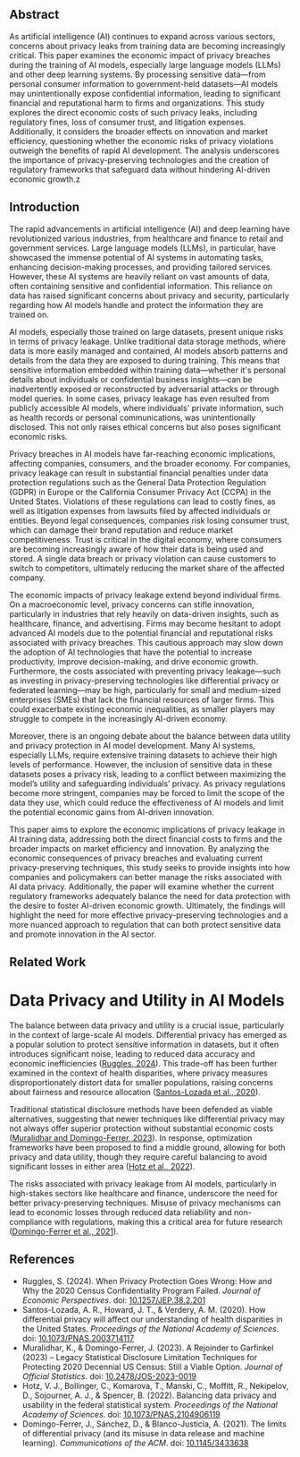 ## Abstract


As artificial intelligence (AI) continues to expand across various sectors, concerns about privacy leaks from training data are becoming increasingly critical. This paper examines the economic impact of privacy breaches during the training of AI models, especially large language models (LLMs) and other deep learning systems. By processing sensitive data—from personal consumer information to government-held datasets—AI models may unintentionally expose confidential information, leading to significant financial and reputational harm to firms and organizations. This study explores the direct economic costs of such privacy leaks, including regulatory fines, loss of consumer trust, and litigation expenses. Additionally, it considers the broader effects on innovation and market efficiency, questioning whether the economic risks of privacy violations outweigh the benefits of rapid AI development. The analysis underscores the importance of privacy-preserving technologies and the creation of regulatory frameworks that safeguard data without hindering AI-driven economic growth.z


## Introduction

The rapid advancements in artificial intelligence (AI) and deep learning have revolutionized various industries, from healthcare and finance to retail and government services. Large language models (LLMs), in particular, have showcased the immense potential of AI systems in automating tasks, enhancing decision-making processes, and providing tailored services. However, these AI systems are heavily reliant on vast amounts of data, often containing sensitive and confidential information. This reliance on data has raised significant concerns about privacy and security, particularly regarding how AI models handle and protect the information they are trained on.

AI models, especially those trained on large datasets, present unique risks in terms of privacy leakage. Unlike traditional data storage methods, where data is more easily managed and contained, AI models absorb patterns and details from the data they are exposed to during training. This means that sensitive information embedded within training data—whether it's personal details about individuals or confidential business insights—can be inadvertently exposed or reconstructed by adversarial attacks or through model queries. In some cases, privacy leakage has even resulted from publicly accessible AI models, where individuals' private information, such as health records or personal communications, was unintentionally disclosed. This not only raises ethical concerns but also poses significant economic risks.

Privacy breaches in AI models have far-reaching economic implications, affecting companies, consumers, and the broader economy. For companies, privacy leakage can result in substantial financial penalties under data protection regulations such as the General Data Protection Regulation (GDPR) in Europe or the California Consumer Privacy Act (CCPA) in the United States. Violations of these regulations can lead to costly fines, as well as litigation expenses from lawsuits filed by affected individuals or entities. Beyond legal consequences, companies risk losing consumer trust, which can damage their brand reputation and reduce market competitiveness. Trust is critical in the digital economy, where consumers are becoming increasingly aware of how their data is being used and stored. A single data breach or privacy violation can cause customers to switch to competitors, ultimately reducing the market share of the affected company.

The economic impacts of privacy leakage extend beyond individual firms. On a macroeconomic level, privacy concerns can stifle innovation, particularly in industries that rely heavily on data-driven insights, such as healthcare, finance, and advertising. Firms may become hesitant to adopt advanced AI models due to the potential financial and reputational risks associated with privacy breaches. This cautious approach may slow down the adoption of AI technologies that have the potential to increase productivity, improve decision-making, and drive economic growth. Furthermore, the costs associated with preventing privacy leakage—such as investing in privacy-preserving technologies like differential privacy or federated learning—may be high, particularly for small and medium-sized enterprises (SMEs) that lack the financial resources of larger firms. This could exacerbate existing economic inequalities, as smaller players may struggle to compete in the increasingly AI-driven economy.

Moreover, there is an ongoing debate about the balance between data utility and privacy protection in AI model development. Many AI systems, especially LLMs, require extensive training datasets to achieve their high levels of performance. However, the inclusion of sensitive data in these datasets poses a privacy risk, leading to a conflict between maximizing the model’s utility and safeguarding individuals’ privacy. As privacy regulations become more stringent, companies may be forced to limit the scope of the data they use, which could reduce the effectiveness of AI models and limit the potential economic gains from AI-driven innovation.

This paper aims to explore the economic implications of privacy leakage in AI training data, addressing both the direct financial costs to firms and the broader impacts on market efficiency and innovation. By analyzing the economic consequences of privacy breaches and evaluating current privacy-preserving techniques, this study seeks to provide insights into how companies and policymakers can better manage the risks associated with AI data privacy. Additionally, the paper will examine whether the current regulatory frameworks adequately balance the need for data protection with the desire to foster AI-driven economic growth. Ultimately, the findings will highlight the need for more effective privacy-preserving technologies and a more nuanced approach to regulation that can both protect sensitive data and promote innovation in the AI sector.




## Related Work

# Data Privacy and Utility in AI Models

The balance between data privacy and utility is a crucial issue, particularly in the context of large-scale AI models. Differential privacy has emerged as a popular solution to protect sensitive information in datasets, but it often introduces significant noise, leading to reduced data accuracy and economic inefficiencies ([Ruggles, 2024](#privacy_ruggles_2024)). This trade-off has been further examined in the context of health disparities, where privacy measures disproportionately distort data for smaller populations, raising concerns about fairness and resource allocation ([Santos-Lozada et al., 2020](#differential_santoslozada_2020)).

Traditional statistical disclosure methods have been defended as viable alternatives, suggesting that newer techniques like differential privacy may not always offer superior protection without substantial economic costs ([Muralidhar and Domingo-Ferrer, 2023](#rejoinder_muralidhar_2023)). In response, optimization frameworks have been proposed to find a middle ground, allowing for both privacy and data utility, though they require careful balancing to avoid significant losses in either area ([Hotz et al., 2022](#balancing_hotz_2022)).

The risks associated with privacy leakage from AI models, particularly in high-stakes sectors like healthcare and finance, underscore the need for better privacy-preserving techniques. Misuse of privacy mechanisms can lead to economic losses through reduced data reliability and non-compliance with regulations, making this a critical area for future research ([Domingo-Ferrer et al., 2021](#limits_domingoferrer_2021)).

## References

- <a id="privacy_ruggles_2024"></a>Ruggles, S. (2024). When Privacy Protection Goes Wrong: How and Why the 2020 Census Confidentiality Program Failed. *Journal of Economic Perspectives*. doi: [10.1257/JEP.38.2.201](https://doi.org/10.1257/JEP.38.2.201)
- <a id="differential_santoslozada_2020"></a>Santos-Lozada, A. R., Howard, J. T., & Verdery, A. M. (2020). How differential privacy will affect our understanding of health disparities in the United States. *Proceedings of the National Academy of Sciences*. doi: [10.1073/PNAS.2003714117](https://doi.org/10.1073/PNAS.2003714117)
- <a id="rejoinder_muralidhar_2023"></a>Muralidhar, K., & Domingo-Ferrer, J. (2023). A Rejoinder to Garfinkel (2023) – Legacy Statistical Disclosure Limitation Techniques for Protecting 2020 Decennial US Census: Still a Viable Option. *Journal of Official Statistics*. doi: [10.2478/JOS-2023-0019](https://doi.org/10.2478/JOS-2023-0019)
- <a id="balancing_hotz_2022"></a>Hotz, V. J., Bollinger, C., Komarova, T., Manski, C., Moffitt, R., Nekipelov, D., Sojourner, A. J., & Spencer, B. (2022). Balancing data privacy and usability in the federal statistical system. *Proceedings of the National Academy of Sciences*. doi: [10.1073/PNAS.2104906119](https://doi.org/10.1073/PNAS.2104906119)
- <a id="limits_domingoferrer_2021"></a>Domingo-Ferrer, J., Sánchez, D., & Blanco-Justicia, A. (2021). The limits of differential privacy (and its misuse in data release and machine learning). *Communications of the ACM*. doi: [10.1145/3433638](https://doi.org/10.1145/3433638)

